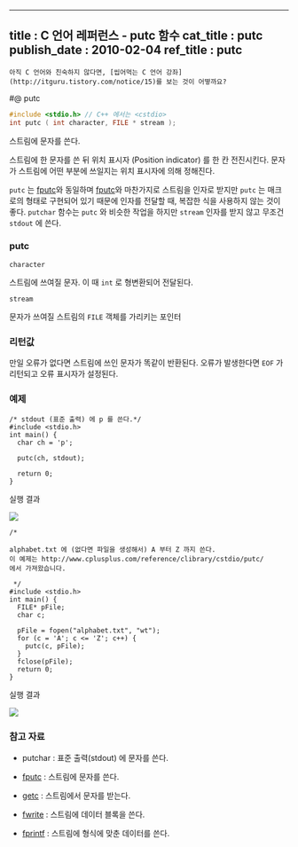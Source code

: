 ----------------
title : C 언어 레퍼런스 - putc 함수
cat_title :  putc
publish_date : 2010-02-04
ref_title : putc
--------------



```warning
아직 C 언어와 친숙하지 않다면, [씹어먹는 C 언어 강좌](http://itguru.tistory.com/notice/15)를 보는 것이 어떻까요?

```

#@ putc

```cpp
#include <stdio.h> // C++ 에서는 <cstdio>
int putc ( int character, FILE * stream );
```


스트림에 문자를 쓴다.

스트림에 한 문자를 쓴 뒤 위치 표시자 (Position indicator) 를 한 칸 전진시킨다.
문자가 스트림에 어떤 부분에 쓰일지는 위치 표시자에 의해 정해진다.

`putc` 는 [fputc](http://itguru.tistory.com/39)와 동일하며 [fputc](http://itguru.tistory.com/39)와 마찬가지로 스트림을 인자로 받지만 `putc` 는 매크로의 형태로 구현되어 있기 때문에 인자를 전달할 때, 복잡한 식을 사용하지 않는 것이 좋다.
`putchar` 함수는 `putc` 와 비슷한 작업을 하지만 `stream` 인자를 받지 않고 무조건 `stdout` 에 쓴다.



###  putc




`character`

스트림에 쓰여질 문자. 이 때 `int` 로 형변환되어 전달된다.

`stream`

문자가 쓰여질 스트림의 `FILE` 객체를 가리키는 포인터



###  리턴값




만일 오류가 없다면 스트림에 쓰인 문자가 똑같이 반환된다.
오류가 발생한다면 `EOF` 가 리턴되고 오류 표시자가 설정된다.



###  예제




```cpp-formatted
/* stdout (표준 출력) 에 p 를 쓴다.*/
#include <stdio.h>
int main() {
  char ch = 'p';

  putc(ch, stdout);

  return 0;
}
```

실행 결과


![](http://img1.daumcdn.net/thumb/R1920x0/?fname=http%3A%2F%2Fcfile24.uf.tistory.com%2Fimage%2F1666211A4B6AB39234C27A)


```cpp-formatted
/*

alphabet.txt 에 (없다면 파일을 생성해서) A 부터 Z 까지 쓴다.
이 예제는 http://www.cplusplus.com/reference/clibrary/cstdio/putc/
에서 가져왔습니다.

 */
#include <stdio.h>
int main() {
  FILE* pFile;
  char c;

  pFile = fopen("alphabet.txt", "wt");
  for (c = 'A'; c <= 'Z'; c++) {
    putc(c, pFile);
  }
  fclose(pFile);
  return 0;
}
```

실행 결과


![](http://img1.daumcdn.net/thumb/R1920x0/?fname=http%3A%2F%2Fcfile28.uf.tistory.com%2Fimage%2F20227D1B4B6AB3446E7630)




###  참고 자료





* putchar  :   표준 출력(stdout) 에 문자를 쓴다.



*  [fputc](http://itguru.tistory.com/39)  :  스트림에 문자를 쓴다.



*  [getc](http://itguru.tistory.com/41)   :  스트림에서 문자를 받는다.



*  [fwrite](http://itguru.tistory.com/69)  :  스트림에 데이터 블록을 쓴다.



*  [fprintf](http://itguru.tistory.com/64)  :  스트림에 형식에 맞춘 데이터를 쓴다.